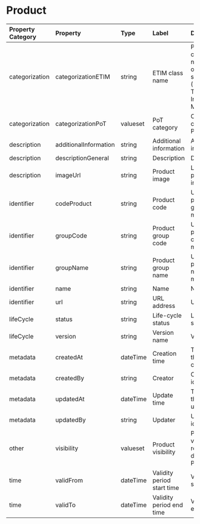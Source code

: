 # Product

Property Category | Property | Type | Label | Description |
| :--- | :--- | :--- | :--- | :--- |
categorization | categorizationETIM | string | ETIM class name | Product category name based on ETIM standard ((European Technical Information Model).
categorization | categorizationPoT | valueset | PoT category | Categorization class name in PoT standard.
description | additionalInformation | string | Additional information | Additional information.
description | descriptionGeneral | string | Description | Description.
description | imageUrl | string | Product image | Link to product image.
identifier | codeProduct | string | Product code | Unique product code given by manufacturer.
identifier | groupCode | string | Product group code | Unique product group code given by manufacturer.
identifier | groupName | string | Product group name | Unique product group name given by manufacturer.
identifier | name | string | Name | Name.
identifier | url | string | URL address | URL address.
lifeCycle | status | string | Life-cycle status | Life-cycle status.
lifeCycle | version | string | Version name | Version name.
metadata | createdAt | dateTime | Creation time | Time when the data is created.
metadata | createdBy | string | Creator | Creator of and identity.
metadata | updatedAt | dateTime | Update time | Time when the data is updated.
metadata | updatedBy | string | Updater | Updater of an identity.
other | visibility | valueset | Product visibility | Product visibility restriction defined by PoT.
time | validFrom | dateTime | Validity period start time | Validity period start time.
time | validTo | dateTime | Validity period end time | Validity period end time.
